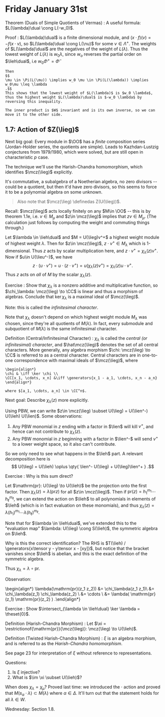 # Friday January 31st

Theorem (Duals of Simple Quotients of Vermas)
: 	A useful formula: $L(\lambda)\dual \cong L(-w_0)$.

Proof
: $L(\lambda)\dual$ is a finite dimensional module, and $(x\cdot f)(v) = -f(x\cdot v)$, so $L(\lambda)\dual \cong L(\nu)$ for some $\nu \in \Lambda^+$.
	The weights of $L(\lambda)\dual$ are the negatives of the weight of $L(\lambda)$.
	Thus the lowest weight of $L(\lambda)$ is $w_0\lambda$, since $w_o$ reverses the partial order on $\lieh\dual$, i.e $w_0 \Phi^+ = \Phi^-$

	Then 
	$$
	\mu \in \Pi(L(\mu)) \implies w_0 \mu \in \Pi(L(\lambda)) \implies w_0\mu \leq \lambda
	.$$
	This shows that the lowest weight of $L(\lambda)$ is $w_0 \lambda$, thus the highest weight $L(\lambda)\dual$ is $-w_0 \lambda$ by reversing this inequality.

	The inner product is $W$ invariant and is its own inverse, so we can move it to the other side.

## 1.7: Action of $Z(\lieg)$

Next big goal:
Every module in $\OO$ has a *finite* composition series (Jordan-Holder series, the quotients are simple).
Leads to Kazhdan-Lustzig conjectures from 1979/1980, which were solved, but are still open in characteristic $p$ case.

The technique we'll use the Harish-Chandra homomorphism, which identifies $\mcz(\lieg)$ explicitly.

It's commutative, a subalgebra of a Noetherian algebra, no zero divisors -- could be a quotient, but then it'd have zero divisors, so this seems to force it to be a polynomial algebra on some unknown. 

> Also note that $\mcz(\lieg) \definedas Z(U(\lieg))$.

Recall:
$\mcz(\lieg)$ acts locally finitely on any $M\in \OO$ -- this is by theorem 1.1e, i.e. $v\in M_\mu$ and $z\in \mcz(\lieg)$ implies that $zv\in M_\mu$.
(The calculation just follows by computing the weight and commuting things through.)

Let $\lambda \in \lieh\dual$ and $M = U(\lieg)v^+$ a highest weight module of highest weight $\lambda$.
Then for $z\in \mcz(\lieg)$, $z\cdot v^+ \in M_\lambda$ which is 1-dimensional.
Thus $z$ acts by scalar multiplication here, and $z\cdot v^+ = \chi_\lambda(z) v^+$.
Now if $u\in U(\lieu^-)$, we have $$z\cdot(u\cdot v^+) = u\cdot(z\cdot v^+) = u(\chi_\lambda(z)v^+) = \chi_\lambda(z) u\cdot v^+.$$
Thus $z$ acts on *all* of $M$ by the scalar $\chi_\lambda(z)$.

Exercise
: Show that $\chi_\lambda$ is a nonzero additive and multiplicative function, so $\chi_\lambda: \mcz(\lieg) \to \CC$ is linear and thus a morphism of algebras.
	Conclude that $\ker \chi_\lambda$ is a maximal ideal of $\mcz(\lieg)$.

Note: this is called the *infinitesimal character*.

Note that $\chi_\lambda$ doesn't depend on which highest weight module $M_\lambda$ was chosen, since they're all quotients of $M(\lambda)$.
In fact, every submodule and subquotient of $M(\lambda)$ is the same infinitesimal character.

Definition (Central/Infinitesimal Character)
: 	$\chi_\lambda$ is called the *central (or infinitesimal) character*, and $\hat\mcz(\lieg)$ denotes the set of all central characters.
		More generally, any algebra morphism $\chi: \mcz(\lieg) \to \CC$ is referred to as a central character.
    Central characters are in one-to-one correspondence with maximal ideals of $\mcz(\lieg)$, where 
    
    \begin{align*}
    \chi & \iff \ker \chi \\
    \CC[x_1, \cdots, x_n] &\iff \generators{x_1 - a_1, \cdots, x_n - a_n}
    \end{align*}
    
    where $[a_1, \cdots, a_n] \in \CC^n$.

Next goal:
Describe $\chi_\lambda(z)$ more explicitly.

Using PBW, we can write $z\in \mcz(\lieg) \subset U(\lieg) = U(\lien^-) U(\lieh) U(\lien)$.
Some observations:

1. Any PBW monomial in $z$ ending with a factor in $\lien$ will kill $v^+$, and hence can not contribute to $\chi_\lambda(z)$.
2. Any PBW monomial in $z$ beginning with a factor in $\lien^-$ will send $v^+$ to a lower weight space, so it also can't contribute.

So we only need to see what happens in the $\lieh$ part.
A relevant decomposition here is 
$$
U(\lieg) = U(\lieh) \oplus \qty{ \lien^- U(\lieg) + U(\lieg)\lien^+  }
.$$

Exercise
: Why is this sum direct?

Let $\mathrm{pr}: U(\lieg) \to U(\lieh)$ be the projection onto the first factor.
Then $\chi_\lambda(z) = \lambda(\mathrm{pr} z)$ for all $z\in \mcz(\lieg)$.
Then if $\mathrm{pr}(z) = h_1^{m_1} \cdots h_\ell^{m_\ell}$, we can extend the action on $\lieh$ to all polynomials in elements of $\lieh$ (which is in fact evaluation on these monomials), and thus $\chi_\lambda(z) = \lambda(h_1)^{m_1} \cdots \lambda(h_\ell)^{m_\ell}$.

Note that for $\lambda \in \lieh\dual$, we've extended this to the "evaluation map" $\lambda: U(\lieg) \cong S(\lieh)$, the symmetric algebra on $\lieh$.

Why is this the correct identification? 
The RHS is $T(\lieh) / \generators{x\tensor y - y\tensor x - [xy]}$, but notice that the bracket vanishes since $\lieh$ is abelian, and this is the exact definition of the symmetric algebra.

Thus $\chi_\lambda = \lambda \circ \mathrm{pr}$.

Observation:

\begin{align*}
\lambda(\mathrm{pr}(z_1 z_2))
&= \chi_\lambda(z_1 z_1)\\
&= \chi_\lambda(z_1) \chi_\lambda(z_2) \\
&= \cdots \\
&= \lambda( \mathrm{pr}(z_1) \mathrm{pr}(z_2) )
.\end{align*}

Exercise
: 	Show $\intersect_{\lambda \in \lieh\dual} \ker \lambda = \theset{0}$.

Definition (Harish-Chandra Morphism)
: 	Let $\xi = \restrictionof{\mathrm{pr}}{\mcz(\lieg)}: \mcz(\lieg) \to U(\lieh)$.

Definition (Twisted Harish-Chandra Morphism)
: 	$\xi$ is an algebra morphism, and is referred to as the *Harish-Chandra homomorphism*.

See page 23 for interpretation of $\xi$ without reference to representations.

Questions:

1. Is $\xi$ injective?
2. What is $\im \xi \subset U(\lieh)$?

When does $\chi_\lambda = \chi_\mu$?
Proved last time: we introduced the $\cdot$ action and proved that $M(s_\alpha \cdot \lambda) \subset M(\lambda)$ where $\alpha \in \Delta$.
It'll turn out that the statement holds for all $\lambda \in W$.

Wednesday:
Section 1.8.
